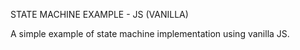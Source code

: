 STATE MACHINE EXAMPLE - JS (VANILLA)

A simple example of state machine implementation using vanilla JS.